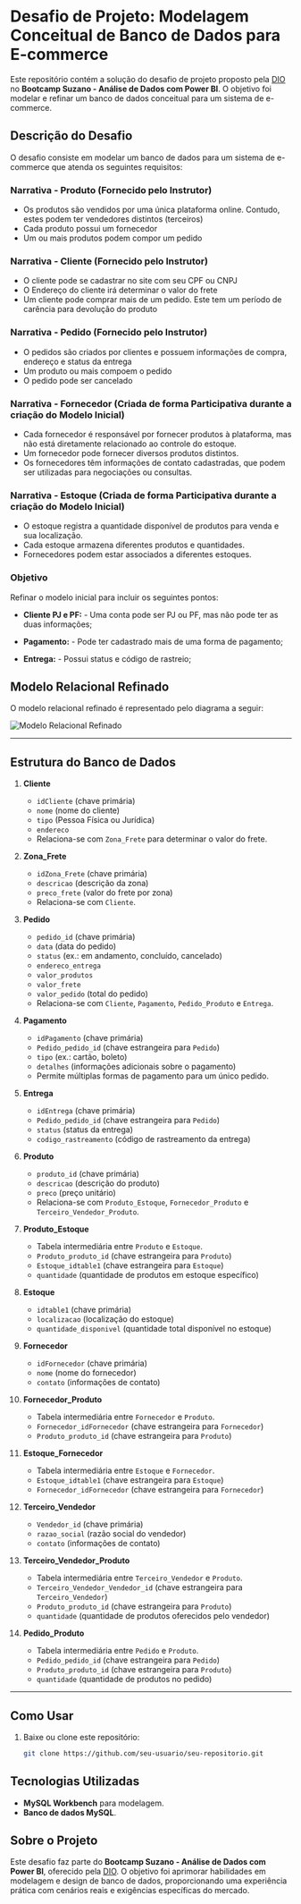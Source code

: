 # Desafio de Projeto: Modelagem Conceitual de Banco de Dados para E-commerce

Este repositório contém a solução do desafio de projeto proposto pela [DIO](https://web.dio.me/home) no **Bootcamp Suzano - Análise de Dados com Power BI**. O objetivo foi modelar e refinar um banco de dados conceitual para um sistema de e-commerce.

## Descrição do Desafio

O desafio consiste em modelar um banco de dados para um sistema de e-commerce que atenda os seguintes requisitos:

### Narrativa - Produto (Fornecido pelo Instrutor)
- Os produtos são vendidos por uma única plataforma online. Contudo, estes podem ter vendedores distintos (terceiros)
- Cada produto possui um fornecedor
- Um ou mais produtos podem compor um pedido

### Narrativa - Cliente (Fornecido pelo Instrutor)
- O cliente pode se cadastrar no site com seu CPF ou CNPJ
- O Endereço do cliente irá determinar o valor do frete
- Um cliente pode comprar mais de um pedido. Este tem um período de carência para devolução do produto

### Narrativa - Pedido (Fornecido pelo Instrutor)
- O pedidos são criados por clientes e possuem informações de compra, endereço e status da entrega
- Um produto ou mais compoem o pedido
- O pedido pode ser cancelado

### Narrativa - Fornecedor (Criada de forma Participativa durante a criação do Modelo Inicial)
- Cada fornecedor é responsável por fornecer produtos à plataforma, mas não está diretamente relacionado ao controle do estoque.
- Um fornecedor pode fornecer diversos produtos distintos.
- Os fornecedores têm informações de contato cadastradas, que podem ser utilizadas para negociações ou consultas.

### Narrativa - Estoque (Criada de forma Participativa durante a criação do Modelo Inicial)
- O estoque registra a quantidade disponível de produtos para venda e sua localização.
- Cada estoque armazena diferentes produtos e quantidades.
- Fornecedores podem estar associados a diferentes estoques.



### Objetivo
Refinar o modelo inicial para incluir os seguintes pontos:

- **Cliente PJ e PF:** - Uma conta pode ser PJ ou PF, mas não pode ter as duas informações;

- **Pagamento:** - Pode ter cadastrado mais de uma forma de pagamento;

- **Entrega:** - Possui status e código de rastreio;

## Modelo Relacional Refinado

O modelo relacional refinado é representado pelo diagrama a seguir:

![Modelo Relacional Refinado](modelagem_e-commerce_refinado.png)

---

## Estrutura do Banco de Dados

1. **Cliente**
   - `idCliente` (chave primária)
   - `nome` (nome do cliente)
   - `tipo` (Pessoa Física ou Jurídica)
   - `endereco`
   - Relaciona-se com `Zona_Frete` para determinar o valor do frete.

2. **Zona_Frete**
   - `idZona_Frete` (chave primária)
   - `descricao` (descrição da zona)
   - `preco_frete` (valor do frete por zona)
   - Relaciona-se com `Cliente`.

3. **Pedido**
   - `pedido_id` (chave primária)
   - `data` (data do pedido)
   - `status` (ex.: em andamento, concluído, cancelado)
   - `endereco_entrega`
   - `valor_produtos`
   - `valor_frete`
   - `valor_pedido` (total do pedido)
   - Relaciona-se com `Cliente`, `Pagamento`, `Pedido_Produto` e `Entrega`.

4. **Pagamento**
   - `idPagamento` (chave primária)
   - `Pedido_pedido_id` (chave estrangeira para `Pedido`)
   - `tipo` (ex.: cartão, boleto)
   - `detalhes` (informações adicionais sobre o pagamento)
   - Permite múltiplas formas de pagamento para um único pedido.

5. **Entrega**
   - `idEntrega` (chave primária)
   - `Pedido_pedido_id` (chave estrangeira para `Pedido`)
   - `status` (status da entrega)
   - `codigo_rastreamento` (código de rastreamento da entrega)

6. **Produto**
   - `produto_id` (chave primária)
   - `descricao` (descrição do produto)
   - `preco` (preço unitário)
   - Relaciona-se com `Produto_Estoque`, `Fornecedor_Produto` e `Terceiro_Vendedor_Produto`.

7. **Produto_Estoque**
   - Tabela intermediária entre `Produto` e `Estoque`.
   - `Produto_produto_id` (chave estrangeira para `Produto`)
   - `Estoque_idtable1` (chave estrangeira para `Estoque`)
   - `quantidade` (quantidade de produtos em estoque específico)

8. **Estoque**
   - `idtable1` (chave primária)
   - `localizacao` (localização do estoque)
   - `quantidade_disponivel` (quantidade total disponível no estoque)

9. **Fornecedor**
   - `idFornecedor` (chave primária)
   - `nome` (nome do fornecedor)
   - `contato` (informações de contato)

10. **Fornecedor_Produto**
    - Tabela intermediária entre `Fornecedor` e `Produto`.
    - `Fornecedor_idFornecedor` (chave estrangeira para `Fornecedor`)
    - `Produto_produto_id` (chave estrangeira para `Produto`)

11. **Estoque_Fornecedor**
    - Tabela intermediária entre `Estoque` e `Fornecedor`.
    - `Estoque_idtable1` (chave estrangeira para `Estoque`)
    - `Fornecedor_idFornecedor` (chave estrangeira para `Fornecedor`)

12. **Terceiro_Vendedor**
    - `Vendedor_id` (chave primária)
    - `razao_social` (razão social do vendedor)
    - `contato` (informações de contato)

13. **Terceiro_Vendedor_Produto**
    - Tabela intermediária entre `Terceiro_Vendedor` e `Produto`.
    - `Terceiro_Vendedor_Vendedor_id` (chave estrangeira para `Terceiro_Vendedor`)
    - `Produto_produto_id` (chave estrangeira para `Produto`)
    - `quantidade` (quantidade de produtos oferecidos pelo vendedor)

14. **Pedido_Produto**
    - Tabela intermediária entre `Pedido` e `Produto`.
    - `Pedido_pedido_id` (chave estrangeira para `Pedido`)
    - `Produto_produto_id` (chave estrangeira para `Produto`)
    - `quantidade` (quantidade de produtos no pedido)

---

## Como Usar

1. Baixe ou clone este repositório:
   ```bash
   git clone https://github.com/seu-usuario/seu-repositorio.git


## Tecnologias Utilizadas
- **MySQL Workbench** para modelagem.
- **Banco de dados MySQL**.

## Sobre o Projeto
Este desafio faz parte do **Bootcamp Suzano - Análise de Dados com Power BI**, oferecido pela [DIO](https://web.dio.me/home). O objetivo foi aprimorar habilidades em modelagem e design de banco de dados, proporcionando uma experiência prática com cenários reais e exigências específicas do mercado.
